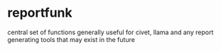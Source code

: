 # reportfunk
central set of functions generally useful for civet, llama and any report generating tools that may exist in the future
